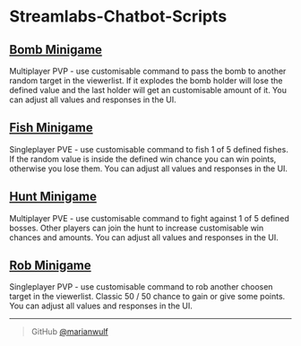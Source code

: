 # Streamlabs-Chatbot-Scripts

## [Bomb Minigame](https://github.com/marianwulf/Streamlabs-Chatbot-Scripts/tree/main/Bomb)
Multiplayer PVP - use customisable command to pass the bomb to another random target in the viewerlist. If it explodes the bomb holder will lose the defined value and the last holder will get an customisable amount of it. You can adjust all values and responses in the UI.

## [Fish Minigame](https://github.com/marianwulf/Streamlabs-Chatbot-Scripts/tree/main/Fish)
Singleplayer PVE - use customisable command to fish 1 of 5 defined fishes. If the random value is inside the defined win chance you can win points, otherwise you lose them. You can adjust all values and responses in the UI.

## [Hunt Minigame](https://github.com/marianwulf/Streamlabs-Chatbot-Scripts/tree/main/Hunt)
Multiplayer PVE - use customisable command to fight against 1 of 5 defined bosses. Other players can join the hunt to increase customisable win chances and amounts. You can adjust all values and responses in the UI.

## [Rob Minigame](https://github.com/marianwulf/Streamlabs-Chatbot-Scripts/tree/main/Rob)
Singleplayer PVP - use customisable command to rob another choosen target in the viewerlist. Classic 50 / 50 chance to gain or give some points. You can adjust all values and responses in the UI.

---
> GitHub [@marianwulf](https://github.com/marianwulf)
